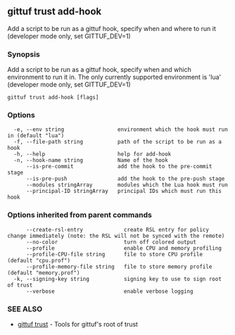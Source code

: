 ## gittuf trust add-hook

Add a script to be run as a gittuf hook, specify when and where to run it (developer mode only, set GITTUF_DEV=1)

### Synopsis

Add a script to be run as a gittuf hook, specify when and which environment to run it in. The only currently supported environment is 'lua' (developer mode only, set GITTUF_DEV=1)

```
gittuf trust add-hook [flags]
```

### Options

```
  -e, --env string                 environment which the hook must run in (default "lua")
  -f, --file-path string           path of the script to be run as a hook
  -h, --help                       help for add-hook
  -n, --hook-name string           Name of the hook
      --is-pre-commit              add the hook to the pre-commit stage
      --is-pre-push                add the hook to the pre-push stage
      --modules stringArray        modules which the Lua hook must run
      --principal-ID stringArray   principal IDs which must run this hook
```

### Options inherited from parent commands

```
      --create-rsl-entry             create RSL entry for policy change immediately (note: the RSL will not be synced with the remote)
      --no-color                     turn off colored output
      --profile                      enable CPU and memory profiling
      --profile-CPU-file string      file to store CPU profile (default "cpu.prof")
      --profile-memory-file string   file to store memory profile (default "memory.prof")
  -k, --signing-key string           signing key to use to sign root of trust
      --verbose                      enable verbose logging
```

### SEE ALSO

* [gittuf trust](gittuf_trust.md)	 - Tools for gittuf's root of trust

